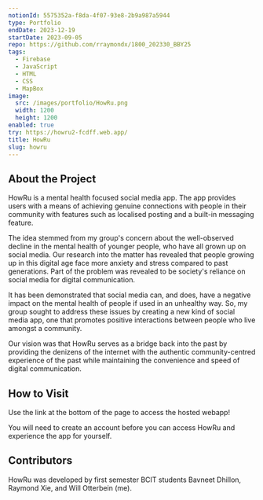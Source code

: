 ```yaml
---
notionId: 5575352a-f8da-4f07-93e8-2b9a987a5944
type: Portfolio
endDate: 2023-12-19
startDate: 2023-09-05
repo: https://github.com/rraymondx/1800_202330_BBY25
tags:
  - Firebase
  - JavaScript
  - HTML
  - CSS
  - MapBox
image:
  src: /images/portfolio/HowRu.png
  width: 1200
  height: 1200
enabled: true
try: https://howru2-fcdff.web.app/
title: HowRu
slug: howru
---
```


## About the Project

HowRu is a mental health focused social media app. The app provides users with a means of achieving genuine connections with people in their community with features such as localised posting and a built-in messaging feature.

The idea stemmed from my group's concern about the well-observed decline in the mental health of younger people, who have all grown up on social media. Our research into the matter has revealed that people growing up in this digital age face more anxiety and stress compared to past generations. Part of the problem was revealed to be society's reliance on social media for digital communication.

It has been demonstrated that social media can, and does, have a negative impact on the mental health of people if used in an unhealthy way. So, my group sought to address these issues by creating a new kind of social media app, one that promotes positive interactions between people who live amongst a community. 

Our vision was that HowRu serves as a bridge back into the past by providing the denizens of the internet with the authentic community-centred experience of the past while maintaining the convenience and speed of digital communication.

## How to Visit

Use the link at the bottom of the page to access the hosted webapp!

You will need to create an account before you can access HowRu and experience the app for yourself.

## Contributors

HowRu was developed by first semester BCIT students Bavneet Dhillon, Raymond Xie, and Will Otterbein (me).